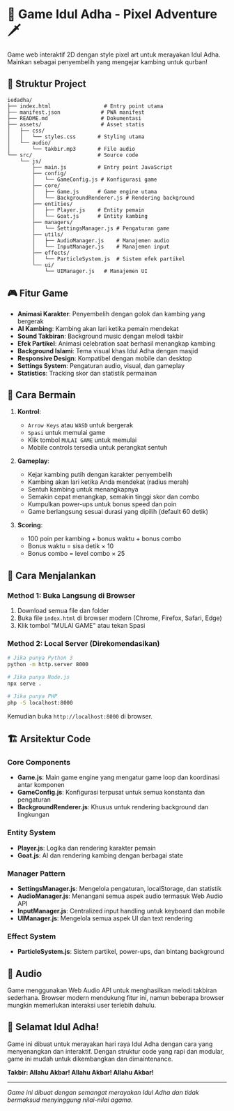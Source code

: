 # 🐐 Game Idul Adha - Pixel Adventure 🗡️

Game web interaktif 2D dengan style pixel art untuk merayakan Idul Adha. Mainkan sebagai penyembelih yang mengejar kambing untuk qurban!

## 📁 Struktur Project

```
iedadha/
├── index.html                 # Entry point utama
├── manifest.json             # PWA manifest
├── README.md                 # Dokumentasi
├── assets/                   # Asset statis
│   ├── css/
│   │   └── styles.css       # Styling utama
│   └── audio/
│       └── takbir.mp3       # File audio
└── src/                     # Source code
    └── js/
        ├── main.js          # Entry point JavaScript
        ├── config/
        │   └── GameConfig.js # Konfigurasi game
        ├── core/
        │   ├── Game.js      # Game engine utama
        │   └── BackgroundRenderer.js # Rendering background
        ├── entities/
        │   ├── Player.js    # Entity pemain
        │   └── Goat.js      # Entity kambing
        ├── managers/
        │   └── SettingsManager.js # Pengaturan game
        ├── utils/
        │   ├── AudioManager.js    # Manajemen audio
        │   └── InputManager.js    # Manajemen input
        ├── effects/
        │   └── ParticleSystem.js  # Sistem efek partikel
        └── ui/
            └── UIManager.js   # Manajemen UI
```

## 🎮 Fitur Game

- **Animasi Karakter**: Penyembelih dengan golok dan kambing yang bergerak
- **AI Kambing**: Kambing akan lari ketika pemain mendekat
- **Sound Takbiran**: Background music dengan melodi takbir
- **Efek Partikel**: Animasi celebration saat berhasil menangkap kambing
- **Background Islami**: Tema visual khas Idul Adha dengan masjid
- **Responsive Design**: Kompatibel dengan mobile dan desktop
- **Settings System**: Pengaturan audio, visual, dan gameplay
- **Statistics**: Tracking skor dan statistik permainan

## 🎯 Cara Bermain

1. **Kontrol**:
   - `Arrow Keys` atau `WASD` untuk bergerak
   - `Spasi` untuk memulai game
   - Klik tombol `MULAI GAME` untuk memulai
   - Mobile controls tersedia untuk perangkat sentuh

2. **Gameplay**:
   - Kejar kambing putih dengan karakter penyembelih
   - Kambing akan lari ketika Anda mendekat (radius merah)
   - Sentuh kambing untuk menangkapnya
   - Semakin cepat menangkap, semakin tinggi skor dan combo
   - Kumpulkan power-ups untuk bonus speed dan poin
   - Game berlangsung sesuai durasi yang dipilih (default 60 detik)

3. **Scoring**:
   - 100 poin per kambing + bonus waktu + bonus combo
   - Bonus waktu = sisa detik × 10
   - Bonus combo = level combo × 25

## 🚀 Cara Menjalankan

### Method 1: Buka Langsung di Browser
1. Download semua file dan folder
2. Buka file `index.html` di browser modern (Chrome, Firefox, Safari, Edge)
3. Klik tombol "MULAI GAME" atau tekan Spasi

### Method 2: Local Server (Direkomendasikan)
```bash
# Jika punya Python 3
python -m http.server 8000

# Jika punya Node.js
npx serve .

# Jika punya PHP
php -S localhost:8000
```
Kemudian buka `http://localhost:8000` di browser.

## 🏗️ Arsitektur Code

### Core Components
- **Game.js**: Main game engine yang mengatur game loop dan koordinasi antar komponen
- **GameConfig.js**: Konfigurasi terpusat untuk semua konstanta dan pengaturan
- **BackgroundRenderer.js**: Khusus untuk rendering background dan lingkungan

### Entity System
- **Player.js**: Logika dan rendering karakter pemain
- **Goat.js**: AI dan rendering kambing dengan berbagai state

### Manager Pattern
- **SettingsManager.js**: Mengelola pengaturan, localStorage, dan statistik
- **AudioManager.js**: Menangani semua aspek audio termasuk Web Audio API
- **InputManager.js**: Centralized input handling untuk keyboard dan mobile
- **UIManager.js**: Mengelola semua aspek UI dan text rendering

### Effect System
- **ParticleSystem.js**: Sistem partikel, power-ups, dan bintang background


## 🎵 Audio

Game menggunakan Web Audio API untuk menghasilkan melodi takbiran sederhana. Browser modern mendukung fitur ini, namun beberapa browser mungkin memerlukan interaksi user terlebih dahulu.


## 🎊 Selamat Idul Adha!

Game ini dibuat untuk merayakan hari raya Idul Adha dengan cara yang menyenangkan dan interaktif. Dengan struktur code yang rapi dan modular, game ini mudah untuk dikembangkan dan dimaintenance.

**Takbir: Allahu Akbar! Allahu Akbar! Allahu Akbar!** 

---

*Game ini dibuat dengan semangat merayakan Idul Adha dan tidak bermaksud menyinggung nilai-nilai agama.* 
